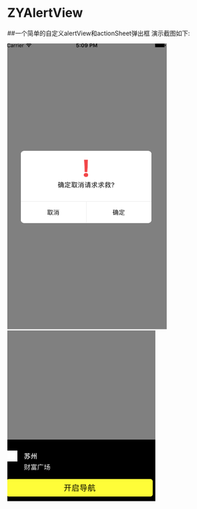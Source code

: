 # ZYAlertView
##一个简单的自定义alertView和actionSheet弹出框
演示截图如下:

![image](https://github.com/gouzyi/ZYAlertView/raw/master/imags/1.png)
![image](https://github.com/gouzyi/ZYAlertView/raw/master/imags/2.png)
